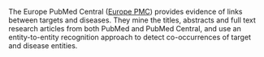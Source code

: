The Europe PubMed Central ([Europe PMC](http://europepmc.org/)) provides evidence of links between targets and diseases. They mine the titles, abstracts and full text research articles from both PubMed and PubMed Central, and use an entity-to-entity recognition approach to detect co-occurrences of target and disease entities.